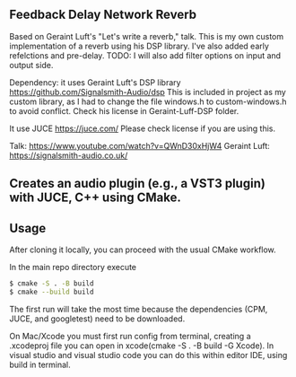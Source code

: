 
## Feedback Delay Network Reverb

Based on Geraint Luft's "Let's write a reverb," talk. This is my own custom implementation of a reverb using his DSP library.
I've also added early refelctions and pre-delay. TODO: I will also add filter options on input and output side.  
	 
Dependency: it uses Geraint Luft's DSP library https://github.com/Signalsmith-Audio/dsp
This is included in project as my custom library, as I had to change the file windows.h to custom-windows.h to avoid conflict.
Check his license in Geraint-Luff-DSP folder. 

It use JUCE https://juce.com/ Please check license if you are using this. 

Talk: https://www.youtube.com/watch?v=QWnD30xHjW4
Geraint Luft:  https://signalsmith-audio.co.uk/

## Creates an audio plugin (e.g., a VST3 plugin) with JUCE, C++ using CMake.





## Usage

After cloning it locally, you can proceed with the usual CMake workflow.

In the main repo directory execute

```bash
$ cmake -S . -B build
$ cmake --build build
```

The first run will take the most time because the dependencies (CPM, JUCE, and googletest) need to be downloaded.

On Mac/Xcode you must first run config from terminal, creating a .xcodeproj file you can open in xcode(cmake -S . -B build -G Xcode).
In visual studio and visual studio code you can do this within editor IDE, using build in terminal.




